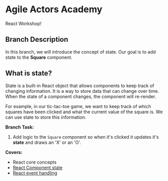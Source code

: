 # Agile Actors Academy

React Workshop!

## Branch Description

In this branch, we will introduce the concept of state. Our goal is to add state to the **Square** component.

## What is state?

State is a built-in React object that allows components to keep track of changing information. It is a way to store data that can change over time. When the state of a component changes, the component will re-render.

For example, in our tic-tac-toe game, we want to keep track of which squares have been clicked and what the current value of the square is. We can use state to store this information.

**Branch Task:**

1. Add logic to the `Square` component so when it's clicked it updates it's **state** and draws an 'X' or an 'O'.

**Covers:**

- React core concepts
- [React Component state](https://react.dev/learn/managing-stat)
- [React event handling](https://react.dev/learn/responding-to-events#adding-event-handler)
